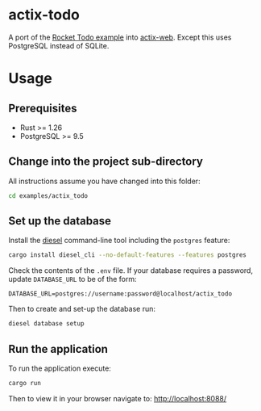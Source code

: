 # actix-todo

A port of the [Rocket Todo example](https://github.com/SergioBenitez/Rocket/tree/master/examples/todo) into [actix-web](https://actix.rs/). Except this uses PostgreSQL instead of SQLite.

# Usage

## Prerequisites

* Rust >= 1.26
* PostgreSQL >= 9.5

## Change into the project sub-directory

All instructions assume you have changed into this folder:

```bash
cd examples/actix_todo
```

## Set up the database

Install the [diesel](http://diesel.rs) command-line tool including the `postgres` feature:

```bash
cargo install diesel_cli --no-default-features --features postgres
```

Check the contents of the `.env` file. If your database requires a password, update `DATABASE_URL` to be of the form:

```.env
DATABASE_URL=postgres://username:password@localhost/actix_todo
```

Then to create and set-up the database run:

```bash
diesel database setup
```

## Run the application

To run the application execute:

```bash
cargo run
```

Then to view it in your browser navigate to: [http://localhost:8088/](http://localhost:8088/)
